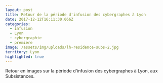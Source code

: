 ```yaml
---
layout: post
title: Retour de la période d'infusion des cybergraphes à Lyon
date: 2017-12-12T16:11:30.066Z
categories:
  - infusion
  - Lyon
  - cybergraphie
  - première
image: /assets/img/uploads/lh-residence-subs-2.jpg
territory: Lyon
highlighted: true
---
```

Retour en images sur la période d'infusion des cybergraphes à Lyon, aux Subsistances.
